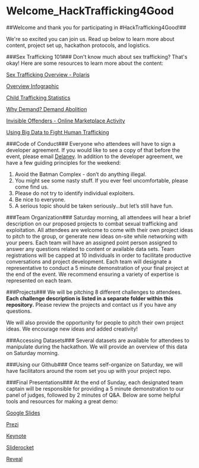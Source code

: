 # Welcome_HackTrafficking4Good

##Welcome and thank you for participating in #HackTrafficking4Good!##

We're so excited you can join us. Read up below to learn more about content, project set up, hackathon protocols, and logistics. 

###Sex Trafficking 101###
Don't know much about sex trafficking? That's okay! Here are some resources to learn more about the content: 

<p><a href="https://polarisproject.org/sex-trafficking/" title="Title">Sex Trafficking Overview - Polaris</a></p>
<p><a href="https://www.demandabolition.org/humanrights/">Overview Infographic</a></p>
<p><a href="https://www.wearethorn.org/child-trafficking-statistics/" title="Title">Child Trafficking Statistics</a></p>
<p><a href="https://www.demandabolition.org/why-demand/" title="Title">Why Demand? Demand Abolition</a></p>
<p><a href="http://traffickingresourcecenter.org/sites/default/files/Study%20Estimating%20Online%20Sex%20Customers%20-%20ASU_0.pdf" title="Title">Invisible Offenders - Online Marketplace Activity</a></p>
<p><a href="http://www.atlanticcouncilpodcasts.org/?p=135">Using Big Data to Fight Human Trafficking</a></p>



###Code of Conduct###
Everyone who attendees will have to sign a developer agreement. If you would like to see a copy of that before the event, please email <a href="mailto:delaney_workman@huntalternatives.org" title="Title">Delaney</a>. In addition to the developer agreement, we have a few guiding principles for the weekend: 

<ol>
<li>Avoid the Batman Complex - don’t do anything illegal.</li>
<li>You might see some nasty stuff. If you ever feel uncomfortable, please come find us. </li>
<li>Please do not try to identify individual exploiters.</li>
<li>Be nice to everyone.</li>
<li>A serious topic should be taken seriously…but let’s still have fun. </li>
</ol>


###Team Organization###
Saturday morning, all attendees will hear a brief description on our proposed projects to combat sexual trafficking and exploitation. 
All attendees are welcome to come with their own project ideas to pitch to the group, or generate new ideas on-site while networking with your peers. 
Each team will have an assigned point person assigned to answer any questions related to content or available data sets. 
Team registrations will be capped at 10 individuals in order to facilitate productive conversations and project development. 
Each team will designate a representative to conduct a 5 minute demonstration of your final project at the end of the event. 
We recommend ensuring a variety of expertise is represented on each team. 


###Projects###
We will be pitching 8 different challenges to attendees. <b>Each challenge description is listed in a separate folder within this repository.</b> Please review the projects and contact us if you have any questions. 

We will also provide the opportunity for people to pitch their own project ideas. We encourage new ideas and added creativity!

###Accessing Datasets###
Several datasets are available for attendees to manipulate during the hackathon. We will provide an overview of this data on Saturday morning. 


###Using our Github###
Once teams self-organize on Saturday, we will have facilitators around the room set you up with your project repo. 


###Final Presentations###
At the end of Sunday, each designated team captain will be responsible for providing a 5 minute demonstration to our panel of judges, followed by 2 minutes of Q&A.
Below are some helpful tools and resources for making a great demo: 

<p><a href="http://www.google.com/slides/about/" title="Title">Google Slides</a></p>
<p><a href="https://prezi.com/" title="Title">Prezi</a></p>
<p><a href="http://www.apple.com/ios/keynote/" title="Title">Keynote</a></p>
<p><a href="http://www.sliderocket.com/" title="Title">Sliderocket</a></p>
<p><a href="https://github.com/hakimel/reveal.js" title="Title">Reveal</a></p>
